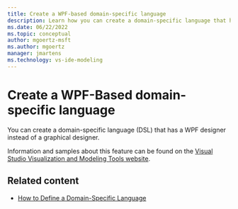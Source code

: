 ```yaml
---
title: Create a WPF-based domain-specific language
description: Learn how you can create a domain-specific language that has a WPF designer instead of a graphical designer.
ms.date: 06/22/2022
ms.topic: conceptual
author: mgoertz-msft
ms.author: mgoertz
manager: jmartens
ms.technology: vs-ide-modeling
---
```


# Create a WPF-Based domain-specific language


You can create a domain-specific language (DSL) that has a WPF designer instead of a graphical designer.

Information and samples about this feature can be found on the [Visual Studio Visualization and Modeling Tools website](https://code.msdn.microsoft.com/Visualization-and-Modeling-313535db).

## Related content

- [How to Define a Domain-Specific Language](../modeling/how-to-define-a-domain-specific-language.md)
